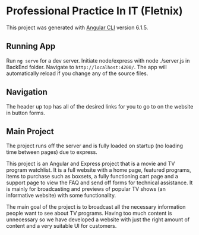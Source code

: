 # Professional Practice In IT (Fletnix)

This project was generated with [Angular CLI](https://github.com/angular/angular-cli) version 6.1.5.

## Running App

Run `ng serve` for a dev server. Initiate node/express with node ./server.js in BackEnd folder. Navigate to `http://localhost:4200/`. The app will automatically reload if you change any of the source files.

## Navigation

The header up top has all of the desired links for you to go to on the website in button forms.

## Main Project

The project runs off the server and is fully loaded on startup (no loading time between pages) due to express.

This project is an Angular and Express project that is a movie and TV program watchlist. It is a full website with a home page, featured programs, items to purchase such as boxsets, a fully functioning cart page and a support page to view the FAQ and send off forms for technical assistance. It is mainly for broadcasting and previews of popular TV shows (an informative website) with some functionality. 

The main goal of the project is to broadcast all the necessary information people want to see about TV programs. Having too much content is unnecessary so we have developed a website with just the right amount of content and a very suitable UI for customers.

